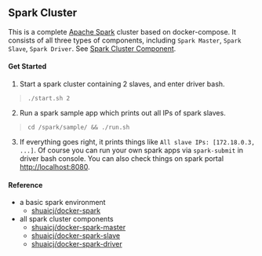## Spark Cluster

This is a complete [Apache Spark](https://spark.apache.org) cluster based on docker-compose.
It consists of all three types of components,
including `Spark Master`, `Spark Slave`, `Spark Driver`.
See [Spark Cluster Component](https://spark.apache.org/docs/latest/cluster-overview.html).

#### Get Started
1. Start a spark cluster containing 2 slaves, and enter driver bash.
> `./start.sh 2`
2. Run a spark sample app which prints out all IPs of spark slaves.
> `cd /spark/sample/ && ./run.sh`
3. If everything goes right, it prints things like `All slave IPs: [172.18.0.3, ...]`.
Of course you can run your own spark apps via `spark-submit` in driver bash console.
You can also check things on spark portal [http://localhost:8080](http://localhost:8080).

#### Reference
- a basic spark environment
    - [shuaicj/docker-spark](https://github.com/shuaicj/docker-spark)
- all spark cluster components
    - [shuaicj/docker-spark-master](https://github.com/shuaicj/docker-spark-master)
    - [shuaicj/docker-spark-slave](https://github.com/shuaicj/docker-spark-slave)
    - [shuaicj/docker-spark-driver](https://github.com/shuaicj/docker-spark-driver)

